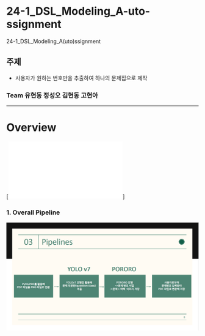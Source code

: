 # 24-1_DSL_Modeling_A-uto-ssignment
24-1_DSL_Modeling_A(uto)ssignment

## 주제
* 사용자가 원하는 번호만을 추출하여 하나의 문제집으로 제작

### Team 유현동 정성오 김현동 고현아
---
# Overview
[![발표 자료](/DSL_CV_Modeling.pdf)]


### 1. Overall Pipeline

![Example Image](/images/pipeline.png)


